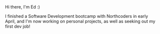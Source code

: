 Hi there, I'm Ed :)

I finished a Software Development bootcamp with Northcoders in early April, and I'm now working on personal projects, as well as seeking out my first dev job!

